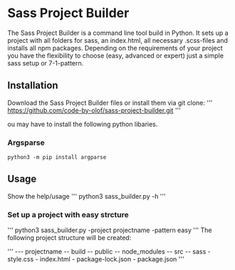 # Sass Project Builder
The Sass Project Builder is a command line tool build in Python. It sets up a project with all folders for sass, an index.html, all necessary .scss-files and installs all npm packages. Depending on the requirements of your project you have the flexibility to choose (easy, advanced or expert) just a simple sass setup or 7-1-pattern.

## Installation

Download the Sass Project Builder files or install them via git clone:
'''
https://github.com/code-by-olof/sass-project-builder.git
'''

ou may have to install the following python libaries.

### Argsparse
```
python3 -m pip install argparse
```

## Usage

Show the help/usage
'''
python3 sass_builder.py -h
'''

### Set up a project with easy strcture
'''
python3 sass_builder.py -project projectname -pattern easy
'''
The following project structure will be created:

'''
--- projectname
    -- build
    -- public
    -- node_modules
    -- src
        -- sass
            - style.css
        - index.html
    - package-lock.json
    - package.json
'''